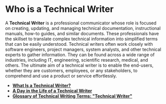 # Who is a Technical Writer

A **Technical Writer** is a professional communicator whose role is focused on creating, updating, and managing technical documentation, instructional manuals, how-to guides, and similar documents. These professionals have the skillset to translate complex technical information into simplified terms that can be easily understood. Technical writers often work closely with software engineers, project managers, system analysts, and other technical experts to gather information. They can be found across a wide range of industries, including IT, engineering, scientific research, medical, and others. The ultimate aim of a technical writer is to enable the end-users, whether they are customers, employees, or any stakeholders, to comprehend and use a product or service effortlessly.

- [**What Is a Technical Writer?**](https://boffin.education/introduction-to-technical-writing/#2-what-is-a-technical-writer)
- [**A Day in the Life of a Technical Writer**](https://boffin.education/technical-writing-roles-and-responsibilities/#4-a-day-in-the-life-of-a-technical-writer)
- [**Glossary of Technical Writing Terms: "Technical Writer"**](https://boffin.education/glossary-of-technical-writing-terms/#technical-writer)
